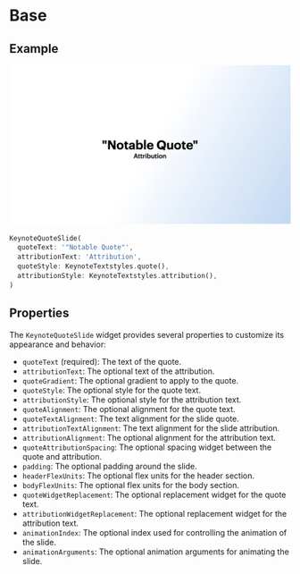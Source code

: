 # Base

## Example

![Quote slide](../img/quote_base.png)

```dart
KeynoteQuoteSlide(
  quoteText: '"Notable Quote"',
  attributionText: 'Attribution',
  quoteStyle: KeynoteTextstyles.quote(),
  attributionStyle: KeynoteTextstyles.attribution(),
)
```

## Properties

The `KeynoteQuoteSlide` widget provides several properties to customize its appearance and behavior:

- `quoteText` (required): The text of the quote.
- `attributionText`: The optional text of the attribution.
- `quoteGradient`: The optional gradient to apply to the quote.
- `quoteStyle`: The optional style for the quote text.
- `attributionStyle`: The optional style for the attribution text.
- `quoteAlignment`: The optional alignment for the quote text.
- `quoteTextAlignment`: The text alignment for the slide quote.
- `attributionTextAlignment`: The text alignment for the slide attribution.
- `attributionAlignment`: The optional alignment for the attribution text.
- `quoteAttributionSpacing`: The optional spacing widget between the quote and attribution.
- `padding`: The optional padding around the slide.
- `headerFlexUnits`: The optional flex units for the header section.
- `bodyFlexUnits`: The optional flex units for the body section.
- `quoteWidgetReplacement`: The optional replacement widget for the quote text.
- `attributionWidgetReplacement`: The optional replacement widget for the attribution text.
- `animationIndex`: The optional index used for controlling the animation of the slide.
- `animationArguments`: The optional animation arguments for animating the slide.
